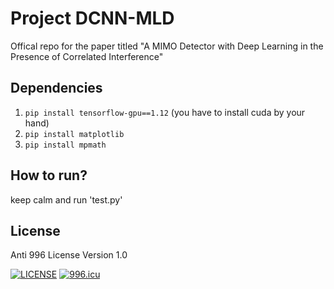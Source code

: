 # Project DCNN-MLD
Offical repo for the paper titled "A MIMO Detector with Deep Learning in the Presence of Correlated Interference"

## Dependencies
1. `pip install tensorflow-gpu==1.12` (you have to install cuda by your hand)
2. `pip install matplotlib`
3. `pip install mpmath`

## How to run?
keep calm and run 'test.py'

## License
Anti 996 License Version 1.0

[![LICENSE](https://img.shields.io/badge/license-Anti%20996-blue.svg)](https://github.com/996icu/996.ICU/blob/master/LICENSE)
<a href="https://996.icu"><img src="https://img.shields.io/badge/link-996.icu-red.svg" alt="996.icu"></a>
